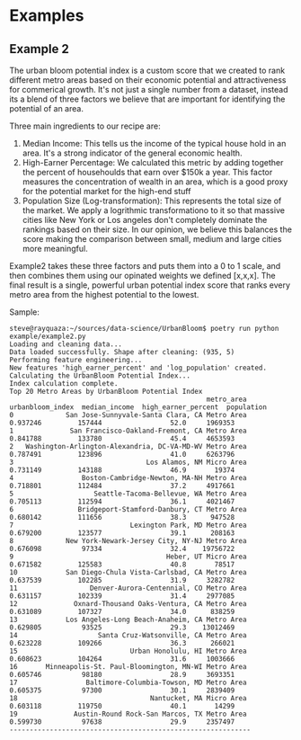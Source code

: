 # Examples



## Example 2
The urban bloom potential index is a custom score that we created to rank different metro areas based on their economic potential and attractiveness for commerical growth.
It's not just a single number from a dataset, instead its a blend of three factors we believe that are important for identifying the potential of an area.

Three main ingredients to our recipe are:
1. Median Income: This tells us the income of the typical house hold in an area. It's a strong indicator of the general economic health.
2. High-Earner Percentage: We calculated this metric by adding together the percent of househoulds that earn over $150k a year. This factor measures the
concentration of wealth in an area, which is a good proxy for the potential market for the high-end stuff
3. Population Size (Log-transformation): This represents the total size of the market. We apply a logrithmic transformationo to it so that massive cities like New York or Los angeles don't completely dominate the rankings based on their size. In our opinion, we believe this balances the score making the comparison between small, medium and large cities more meaningful.

Example2 takes these three factors and puts them into a 0 to 1 scale, and then combines them using our opinated weights we defined [x,x,x]. The final result is a single, powerful urban potential index score that ranks every metro area from the highest potential to the lowest.

Sample:
```
steve@rayquaza:~/sources/data-science/UrbanBloom$ poetry run python example/example2.py
Loading and cleaning data...
Data loaded successfully. Shape after cleaning: (935, 5)
Performing feature engineering...
New features 'high_earner_percent' and 'log_population' created.
Calculating the UrbanBloom Potential Index...
Index calculation complete.
Top 20 Metro Areas by UrbanBloom Potential Index
                                                 metro_area  urbanbloom_index  median_income  high_earner_percent  population
0             San Jose-Sunnyvale-Santa Clara, CA Metro Area          0.937246         157444                 52.0     1969353
1              San Francisco-Oakland-Fremont, CA Metro Area          0.841788         133780                 45.4     4653593
2   Washington-Arlington-Alexandria, DC-VA-MD-WV Metro Area          0.787491         123896                 41.0     6263796
3                                 Los Alamos, NM Micro Area          0.731149         143188                 46.9       19374
4                 Boston-Cambridge-Newton, MA-NH Metro Area          0.718801         112484                 37.2     4917661
5                    Seattle-Tacoma-Bellevue, WA Metro Area          0.705113         112594                 36.1     4021467
6                Bridgeport-Stamford-Danbury, CT Metro Area          0.680142         111656                 38.3      947528
7                             Lexington Park, MD Metro Area          0.679200         123577                 39.1      208163
8             New York-Newark-Jersey City, NY-NJ Metro Area          0.676098          97334                 32.4    19756722
9                                      Heber, UT Micro Area          0.671582         125583                 40.8       78517
10            San Diego-Chula Vista-Carlsbad, CA Metro Area          0.637539         102285                 31.9     3282782
11                  Denver-Aurora-Centennial, CO Metro Area          0.631157         102339                 31.4     2977085
12              Oxnard-Thousand Oaks-Ventura, CA Metro Area          0.631089         107327                 34.0      838259
13            Los Angeles-Long Beach-Anaheim, CA Metro Area          0.629805          93525                 29.3    13012469
14                    Santa Cruz-Watsonville, CA Metro Area          0.623228         109266                 36.3      266021
15                            Urban Honolulu, HI Metro Area          0.608623         104264                 31.6     1003666
16       Minneapolis-St. Paul-Bloomington, MN-WI Metro Area          0.605746          98180                 28.9     3693351
17                 Baltimore-Columbia-Towson, MD Metro Area          0.605375          97300                 30.1     2839409
18                                 Nantucket, MA Micro Area          0.603118         119750                 40.1       14299
19              Austin-Round Rock-San Marcos, TX Metro Area          0.599730          97638                 29.9     2357497
------------------------------------------------------------
```
